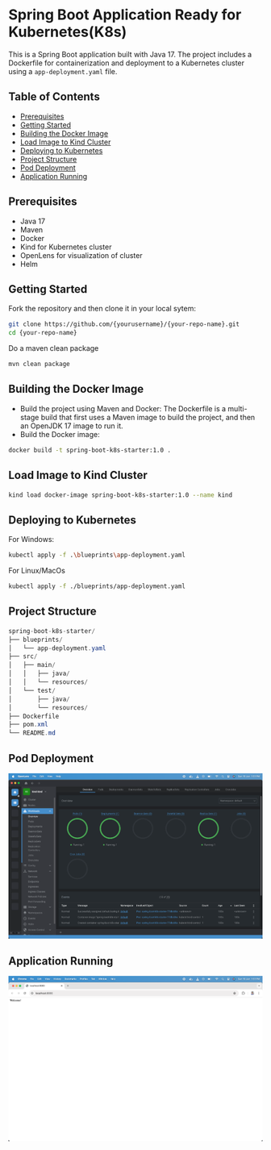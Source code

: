 # Spring Boot Application Ready for Kubernetes(K8s)

This is a Spring Boot application built with Java 17. The project includes a Dockerfile for containerization and deployment to a Kubernetes cluster using a `app-deployment.yaml` file.

## Table of Contents

- [Prerequisites](#prerequisites)
- [Getting Started](#getting-started)
- [Building the Docker Image](#building-the-docker-image)
- [Load Image to Kind Cluster](#load-image-to-kind-cluster)
- [Deploying to Kubernetes](#deploying-to-kubernetes)
- [Project Structure](#project-structure)
- [Pod Deployment](#pod-deployment)
- [Application Running](#application-running)

## Prerequisites

- Java 17
- Maven
- Docker
- Kind for Kubernetes cluster
- OpenLens for visualization of cluster
- Helm

## Getting Started

Fork the repository and then clone it in your local sytem:

```bash
git clone https://github.com/{yourusername}/{your-repo-name}.git
cd {your-repo-name}
```

Do a maven clean package
```bash
mvn clean package
```

## Building the Docker Image

- Build the project using Maven and Docker: The Dockerfile is a multi-stage build that first uses a Maven image to build the project, and then an OpenJDK 17 image to run it.
- Build the Docker image: 
```bash
docker build -t spring-boot-k8s-starter:1.0 .
```

## Load Image to Kind Cluster

```bash
kind load docker-image spring-boot-k8s-starter:1.0 --name kind
```

## Deploying to Kubernetes
For Windows:
```bash
kubectl apply -f .\blueprints\app-deployment.yaml
```
For Linux/MacOs
```bash
kubectl apply -f ./blueprints/app-deployment.yaml
```

## Project Structure

```java
spring-boot-k8s-starter/
├── blueprints/
│   └── app-deployment.yaml
├── src/
│   ├── main/
│   │   ├── java/
│   │   └── resources/
│   └── test/
│       ├── java/
│       └── resources/
├── Dockerfile
├── pom.xml
└── README.md
```

## Pod Deployment

![alt text](static/image.png)

## Application Running

![alt text](static/image-1.png)